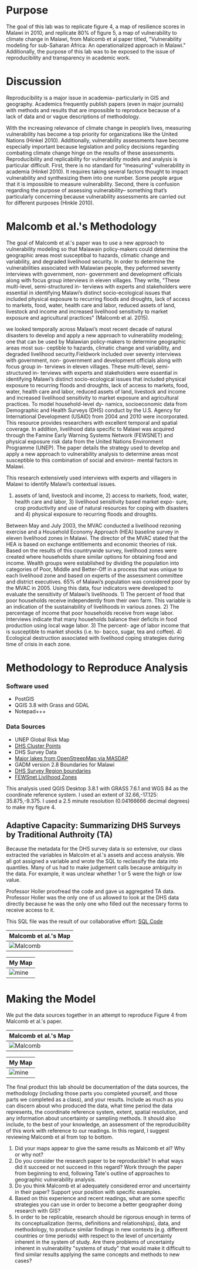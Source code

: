 # Purpose

The goal of this lab was to replicate figure 4, a map of resilience scores in Malawi in 2010, and replicate 80% of figure 5, a map of vulnerability to climate change in Malawi, from Malcomb et al paper titled, "Vulnerability modeling for sub-Saharan Africa: An operationalized approach in Malawi." Additionally, the purpose of this lab was to be exposed to the issue of reproducibility and transparency in academic work.

 
 # Discussion
Reproducibility is a major issue in academia– particularly in GIS and geography. Academics frequently publish papers (even in major journals) with methods and results that are impossible to reproduce because of a lack of data and or vague descriptions of methodology. 

With the increasing relevance of climate change in people’s lives, measuring vulnerability has become a top priority for organizations like the United Nations (Hinkel 2010). Additionally, vulnerability assessments have become especially important because legislation and policy decisions regarding combating climate change hinge on the results of these assessments. Reproducibility and replicability for vulnerability models and analysis is particular difficult. First, there is no standard for “measuring” vulnerability in academia (Hinkel 2010). It requires taking several factors thought to impact vulnerability and synthesizing them into one number. Some people argue that it is impossible to measure vulnerability. Second, there is confusion regarding the purpose of assessing vulnerability– something that’s particularly concerning because vulnerability assessments are carried out for different purposes (Hinkle 2010). 


# Malcomb et al.'s Methodology

The goal of Malcomb et al.'s paper was to use a new approach to vulnerability modeling so that Malawain policy-makers could determine the geographic areas most susceptibal to hazards, climatic change and variability, and degraded livelihood security. In order to determine the vulnerabilities associated with Malawian people, they peformed seventy interviews with government, non- government and development officials along with focus group interviews in eleven villages. They write, "These multi-level, semi-structured in- terviews with experts and stakeholders were essential in identifying Malawi’s distinct socio-ecological issues that included physical exposure to recurring floods and droughts, lack of access to markets, food, water, health care and labor, reduced assets of land, livestock and income and increased livelihood sensitivity to market exposure and agricultural practices" (Malcomb et al. 2015).


we looked temporally across Malawi’s most recent decade of natural disasters to develop and apply a new approach to vulnerability modeling; one that can be used by Malawian policy-makers to determine geographic areas most sus- ceptible to hazards, climatic change and variability, and degraded livelihood security.Fieldwork included over seventy interviews with government, non- government and development officials along with focus group in- terviews in eleven villages. These multi-level, semi-structured in- terviews with experts and stakeholders were essential in identifying Malawi’s distinct socio-ecological issues that included physical exposure to recurring floods and droughts, lack of access to markets, food, water, health care and labor, reduced assets of land, livestock and income and increased livelihood sensitivity to market exposure and agricultural practices. To model household-level dy- namics, socioeconomic data from Demographic and Health Surveys (DHS) conduct by the U.S. Agency for International Development (USAID) from 2004 and 2010 were incorporated. This resource provides researchers with excellent temporal and spatial coverage. In addition, livelihood data specific to Malawi was acquired through the Famine Early Warning Systems Network (FEWSNET) and physical exposure risk data from the United Nations Environment Programme (UNEP). The paper details the strategy used to develop and apply a new approach to vulnerability analysis to determine areas most susceptible to this combination of social and environ- mental factors in Malawi.

This research extensively used interviews with experts and villagers in Malawi to identify Malawi’s contextual issues. 

1) assets of land, livestock and income, 2) access to markets, food, water, health care and labor, 3) livelihood sensitivity based market expo- sure, crop productivity and use of natural resources for coping with disasters and 4) physical exposure to recurring floods and droughts.

Between May and July 2003, the MVAC conducted a livelihood rezoning exercise and a Household Economy Approach (HEA) baseline survey in eleven livelihood zones in Malawi. The director of the MVAC stated that the HEA is based on exchange entitlements and economic theories of risk. Based on the results of this countrywide survey, livelihood zones were created where households share similar options for obtaining food and income. Wealth groups were established by dividing the population into categories of Poor, Middle and Better-Off in a process that was unique to each livelihood zone and based on experts of the assessment committee and district executives. 65% of Malawi’s population was considered poor by the MVAC in 2005. Using this data, four indicators were developed to evaluate the sensitivity of Malawi’s livelihoods. 1) The percent of food that poor households receive independently from their own farm. This variable is an indication of the sustainability of livelihoods in various zones. 2) The percentage of income that poor households receive from wage labor. Interviews indicate that many households balance their deficits in food production using local wage labor. 3) The percent- age of labor income that is susceptible to market shocks (i.e. to- bacco, sugar, tea and coffee). 4) Ecological destruction associated with livelihood coping strategies during time of crisis in each zone.

# Methodology to Reproduce Analysis

### Software used
  * PostGIS
  * QGIS 3.8 with Grass and GDAL
  * Notepad+++
  
 ### Data Sources
  * UNEP Global Risk Map
  * [DHS Cluster Points](https://dhsprogram.com/What-We-Do/GPS-Data-Collection.cfm)
  * DHS Survey Data
  * [Major lakes from OpenStreepMap via MASDAP](http://www.masdap.mw/layers/geonode:major_lakes)
  * GADM version 2.8 Boundaries for Malawi
  * [DHS Survey Region boundaries](http://spatialdata.dhsprogram.com/boundaries/#view=table&countryId=MW)
  * [FEWSnet Livlihood Zones](https://fews.net/fews-data/335)
  
This analysis used QGIS Desktop 3.8.1 with GRASS 7.6.1 and WGS 84 as the coordinate reference system. I used an extent of 32.66,-17.125: 35.875,-9.375. I used a 2.5 minute resolution (0.04166666 decimal degrees) to make my figure 4. 


## Adaptive Capacity: Summarizing DHS Surveys by Traditional Authroity (TA)

Because the metadata for the DHS survey data is so extensive, our class extracted the variables in Malcolm et al.'s assets and access analysis. We all got assigned a variable and wrote the SQL to reclassify the data into quantiles. Many of us had to make judgement calls because ambiguity in the data. For example, it was unclear whether 1 or 5 were the high or low value.

Professor Holler proofread the code and gave us aggregated TA data. Professor Holler was the only one of us allowed to look at the DHS data directly because he was the only one who filled out the necessary forms to receive access to it.

This SQL file was the result of our collaborative effort: [SQL Code](./vulnerabilitySQL.sql/)

 |Malcomb et al.'s Map|
| ------------- |
|![Malcomb](./Average_resilience_scores2010.png/)|


|My Map|
| ------------- |
|![mine](./TA2.png/)|

# Making the Model 

We put the data sources together in an attempt to reproduce Figure 4 from Malcomb et al.'s paper.

 |Malcomb et al.'s Map|
| ------------- |
|![Malcomb](./Average_resilience_scores2010.png/)|


|My Map|
| ------------- |
|![mine](./fine_resolution_final_map.png/)|


The final product this lab should be documentation of the data sources, the methodology (including those
parts you completed yourself, and those parts we completed as a class), and your results. Include as much
as you can discern about who produced the data, what time period the data represents, the coordinate
reference system, extent, spatial resolution, and any information about uncertainty or sampling methods.
It should also include, to the best of your knowledge, an assessment of the reproducibility of this work with
reference to our readings. In this regard, I suggest reviewing Malcomb et al from top to bottom.


1) Did your maps appear to give the same results as Malcomb et al? Why or why not?
2) Do you consider the research paper to be reproducible? In what ways did it succeed or not succeed in this
regard? Work through the paper from beginning to end, following Tate's outline of approaches to
geographic vulnerability analysis.
3) Do you think Malcomb et al adequately considered error and uncertainty in their paper? Support your
position with specific examples.
4) Based on this experience and recent readings, what are some specific strategies you can use in order to
become a better geographer doing research with GIS?
5) In order to be replicable, research should be rigorous enough in terms of its conceptualization (terms,
definitions and relationships), data, and methodology, to produce similar findings in new contexts (e.g.
different countries or time periods) with respect to the level of uncertainty inherent in the system of study.
Are there problems of uncertainty inherent in vulnerability "systems of study" that would make it difficult to
find similar results applying the same concepts and methods to new cases?


